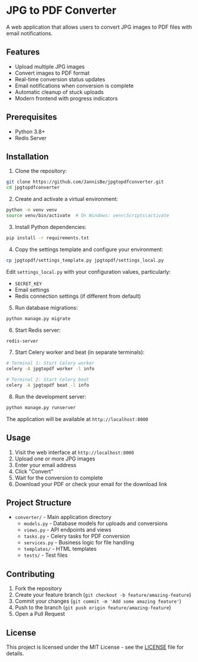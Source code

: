 # JPG to PDF Converter

A web application that allows users to convert JPG images to PDF files with email notifications.

## Features

- Upload multiple JPG images
- Convert images to PDF format
- Real-time conversion status updates
- Email notifications when conversion is complete
- Automatic cleanup of stuck uploads
- Modern frontend with progress indicators

## Prerequisites

- Python 3.8+
- Redis Server

## Installation

1. Clone the repository:
```bash
git clone https://github.com/JannisBe/jpgtopdfconverter.git
cd jpgtopdfconverter
```

2. Create and activate a virtual environment:
```bash
python -m venv venv
source venv/bin/activate  # On Windows: venv\Scripts\activate
```

3. Install Python dependencies:
```bash
pip install -r requirements.txt
```

4. Copy the settings template and configure your environment:
```bash
cp jpgtopdf/settings_template.py jpgtopdf/settings_local.py
```
Edit `settings_local.py` with your configuration values, particularly:
- `SECRET_KEY`
- Email settings
- Redis connection settings (if different from default)

5. Run database migrations:
```bash
python manage.py migrate
```

6. Start Redis server:
```bash
redis-server
```

7. Start Celery worker and beat (in separate terminals):
```bash
# Terminal 1: Start Celery worker
celery -A jpgtopdf worker -l info

# Terminal 2: Start Celery beat
celery -A jpgtopdf beat -l info
```

8. Run the development server:
```bash
python manage.py runserver
```

The application will be available at `http://localhost:8000`

## Usage

1. Visit the web interface at `http://localhost:8000`
2. Upload one or more JPG images
3. Enter your email address
4. Click "Convert"
5. Wait for the conversion to complete
6. Download your PDF or check your email for the download link

## Project Structure

- `converter/` - Main application directory
  - `models.py` - Database models for uploads and conversions
  - `views.py` - API endpoints and views
  - `tasks.py` - Celery tasks for PDF conversion
  - `services.py` - Business logic for file handling
  - `templates/` - HTML templates
  - `tests/` - Test files

## Contributing

1. Fork the repository
2. Create your feature branch (`git checkout -b feature/amazing-feature`)
3. Commit your changes (`git commit -m 'Add some amazing feature'`)
4. Push to the branch (`git push origin feature/amazing-feature`)
5. Open a Pull Request

## License

This project is licensed under the MIT License - see the [LICENSE](LICENSE) file for details. 